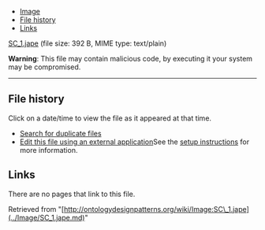 * [Image](../Image/SC_1.jape.md#file)
* [File history](../Image/SC_1.jape.md#filehistory)
* [Links](../Image/SC_1.jape.md#filelinks)


[SC\_1.jape](../images/5/5f/SC_1.jape "SC 1.jape")‎
 (file size: 392 B, MIME type: text/plain)




__Warning__: This file may contain malicious code, by executing it your system may be compromised.

---



## File history

Click on a date/time to view the file as it appeared at that time.



  
* [Search for duplicate files](http://ontologydesignpatterns.org/wiki/Special:FileDuplicateSearch/SC_1.jape "Special:FileDuplicateSearch/SC 1.jape")
* [Edit this file using an external application](http://ontologydesignpatterns.org/wiki/index.php?title=Image:SC_1.jape&action=edit&externaledit=true&mode=file "Image:SC 1.jape")See the [setup instructions](http://www.mediawiki.org/wiki/Manual:External_editors "http://www.mediawiki.org/wiki/Manual:External_editors") for more information.

## Links



There are no pages that link to this file.




Retrieved from "[http://ontologydesignpatterns.org/wiki/Image:SC\_1.jape](../Image/SC_1.jape.md)"